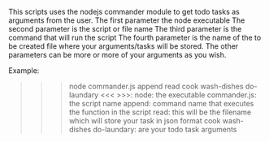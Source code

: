 This scripts uses the nodejs commander module to get todo tasks as arguments from the user.
The first parameter the node executable
The second parameter is the script or file name
The third parameter is the command that will run the script
The fourth parameter is the name of the to be created file where your arguments/tasks will be stored.
The other parameters can be more or more of your arguments as you wish.

Example:
>>> node commander.js append read cook wash-dishes do-laundary
<<< >>>: node: the executable
         commander.js: the script name
         append: command name that executes the function in the script
         read: this will be the filename which will store your task in json format
         cook wash-dishes do-laundary: are your todo task arguments